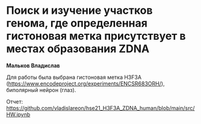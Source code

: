# Поиск и изучение участков генома, где определенная гистоновая метка присутствует в местах образования ZDNA

**Мальков Владислав**

Для работы была выбрана гистоновая метка H3F3A (https://www.encodeproject.org/experiments/ENCSR683ORH/), биполярный нейрон (глаз).

Отчет: https://github.com/vladislareon/hse21_H3F3A_ZDNA_human/blob/main/src/HW.ipynb








